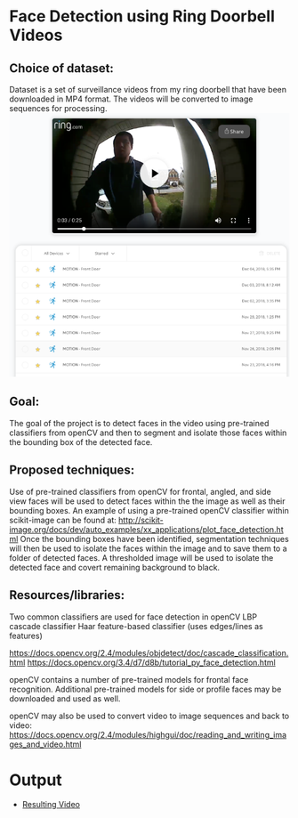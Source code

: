 # Face Detection using Ring Doorbell Videos


## Choice of dataset: 
Dataset is a set of surveillance videos from my ring doorbell that have been downloaded in MP4 format. The videos will be converted to image sequences for processing.
![Example of Ring Video](screen-shot.png "Example Ring Video")



## Goal: 
The goal of the project is to detect faces in the video using pre-trained classifiers from openCV and then to segment and isolate those faces within the bounding box of the detected face. 


 
## Proposed techniques: 
Use of pre-trained classifiers from openCV for frontal, angled, and side view faces will be used to detect faces within the the image as well as their bounding boxes. An example of using a pre-trained openCV classifier within scikit-image can be found at: http://scikit-image.org/docs/dev/auto_examples/xx_applications/plot_face_detection.html 
Once the bounding boxes have been identified, segmentation techniques will then be used to isolate the faces within the image and to save them to a folder of detected faces. A thresholded image will be used to isolate the detected face and covert remaining background to black.



## Resources/libraries: 

Two common classifiers are used for face detection in openCV
LBP cascade classifier
Haar feature-based classifier (uses edges/lines as features)

https://docs.opencv.org/2.4/modules/objdetect/doc/cascade_classification.html 
https://docs.opencv.org/3.4/d7/d8b/tutorial_py_face_detection.html 

openCV contains a number of pre-trained models for frontal face recognition. Additional pre-trained models for side or profile faces may be downloaded and used as well. 

openCV may also be used  to convert video to image sequences and back to video:
https://docs.opencv.org/2.4/modules/highgui/doc/reading_and_writing_images_and_video.html 


# Output

* [Resulting Video](https://www.youtube.com/embed/vsYzCad0C6A?rel=0)

